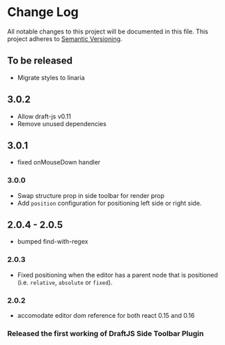 # Change Log

All notable changes to this project will be documented in this file.
This project adheres to [Semantic Versioning](http://semver.org/).

## To be released

- Migrate styles to linaria

## 3.0.2

- Allow draft-js v0.11
- Remove unused dependencies

## 3.0.1

- fixed onMouseDown handler

### 3.0.0

- Swap structure prop in side toolbar for render prop
- Add `position` configuration for positioning left side or right side.

## 2.0.4 - 2.0.5

- bumped find-with-regex

### 2.0.3

- Fixed positioning when the editor has a parent node that is positioned (i.e. `relative`, `absolute` or `fixed`).

### 2.0.2

- accomodate editor dom reference for both react 0.15 and 0.16

### Released the first working of DraftJS Side Toolbar Plugin
